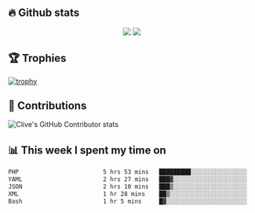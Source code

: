 ## &#128293; Github stats

<!-- GitHub Readme Streak Stats - https://github.com/DenverCoder1/github-readme-streak-stats -->
<p align="center">

<picture>
  <source 
    srcset="https://github-readme-stats.vercel.app/api?username=clivewalkden&count_private=true&show_icons=true&theme=darcula"
    media="(prefers-color-scheme: dark)"
  />
  <source
    srcset="https://github-readme-stats.vercel.app/api?username=clivewalkden&count_private=true&show_icons=true&theme=calm"
    media="(prefers-color-scheme: light), (prefers-color-scheme: no-preference)"
  />
  <img src="https://github-readme-stats.vercel.app/api?username=clivewalkden&count_private=true&show_icons=true&theme=darcula" />
</picture>

<a href="https://git.io/streak-stats" target="_blank">
  <img src="http://github-readme-streak-stats.herokuapp.com?user=clivewalkden&theme=darcula&date_format=j%20M%5B%20Y%5D" />
</a>

</p>

## &#127942; Trophies
[![trophy](https://github-profile-trophy.vercel.app/?username=clivewalkden&theme=onedark)](https://github.com/clivewalkden/github-profile-trophy)

## &#129309; Contributions
![Clive's GitHub Contributor stats](https://github-contributor-stats.vercel.app/api?username=clivewalkden)

## &#128202; This week I spent my time on
<!--START_SECTION:waka-->

```txt
PHP                        5 hrs 53 mins   █████████░░░░░░░░░░░░░░░░   36.10 %
YAML                       2 hrs 27 mins   ███▓░░░░░░░░░░░░░░░░░░░░░   15.09 %
JSON                       2 hrs 10 mins   ███▒░░░░░░░░░░░░░░░░░░░░░   13.33 %
XML                        1 hr 28 mins    ██▒░░░░░░░░░░░░░░░░░░░░░░   09.07 %
Bash                       1 hr 5 mins     █▓░░░░░░░░░░░░░░░░░░░░░░░   06.70 %
```

<!--END_SECTION:waka-->
